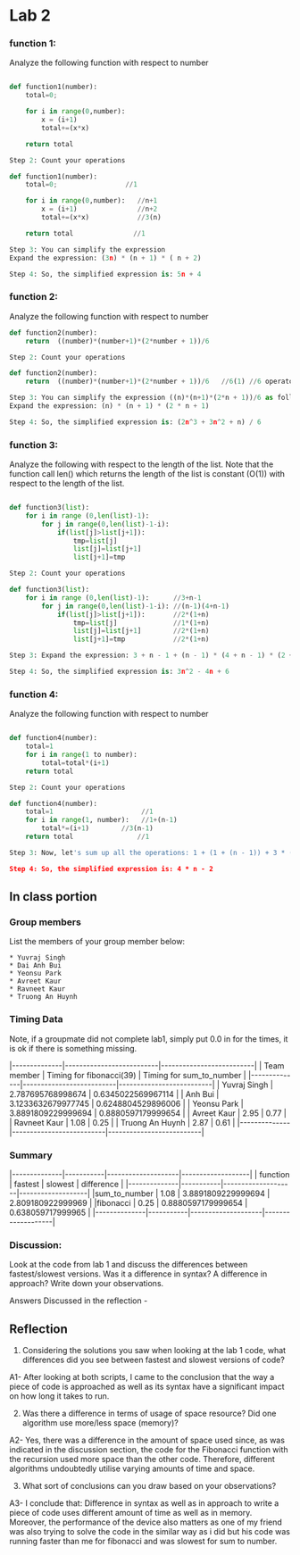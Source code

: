 # Lab 2

### function 1:

Analyze the following function with respect to number

```python

def function1(number):
	total=0;

	for i in range(0,number):
		x = (i+1)
		total+=(x*x)

	return total

Step 2: Count your operations

def function1(number):
	total=0;                 //1

	for i in range(0,number):   //n+1
		x = (i+1)               //n+2
		total+=(x*x)            //3(n)

	return total               //1

Step 3: You can simplify the expression 
Expand the expression: (3n) * (n + 1) * ( n + 2)

Step 4: So, the simplified expression is: 5n + 4
```

### function 2:

Analyze the following function with respect to number

```python
def function2(number):
	return  ((number)*(number+1)*(2*number + 1))/6

Step 2: Count your operations

def function2(number):
	return  ((number)*(number+1)*(2*number + 1))/6   //6(1) //6 operators are used to calculate the value of the given number and all operators are called only one time. 

Step 3: You can simplify the expression ((n)*(n+1)*(2*n + 1))/6 as follows:
Expand the expression: (n) * (n + 1) * (2 * n + 1)

Step 4: So, the simplified expression is: (2n^3 + 3n^2 + n) / 6

```

### function 3:

Analyze the following with respect to the length of the list.  Note that the function call len() which returns the length of the list is constant (O(1)) with respect to the length of the list.
```python

def function3(list):
	for i in range (0,len(list)-1):
		for j in range(0,len(list)-1-i):
			if(list[j]>list[j+1]):
				tmp=list[j]
				list[j]=list[j+1]
				list[j+1]=tmp

Step 2: Count your operations

def function3(list):
	for i in range (0,len(list)-1):      //3+n-1
		for j in range(0,len(list)-1-i): //(n-1)(4+n-1) 
			if(list[j]>list[j+1]):       //2*(1+n)
				tmp=list[j]              //1*(1+n)
                list[j]=list[j+1]        //2*(1+n)
				list[j+1]=tmp            //2*(1+n)

Step 3: Expand the expression: 3 + n - 1 + (n - 1) * (4 + n - 1) * (2 + 1 + 2 + 2) 

Step 4: So, the simplified expression is: 3n^2 - 4n + 6

```
### function 4:

Analyze the following function with respect to number

```python

def function4(number):
	total=1
	for i in range(1 to number):
		total=total*(i+1)
	return total

Step 2: Count your operations

def function4(number):
	total=1                      //1
	for i in range(1, number):   //1+(n-1)
		total*=(i+1)        //3(n-1)
	return total                //1

Step 3: Now, let's sum up all the operations: 1 + (1 + (n - 1)) + 3 * (n - 1) + 1

Step 4: So, the simplified expression is: 4 * n - 2

```


## In class portion

### Group members
List the members of your group member below:

	* Yuvraj Singh
	* Dai Anh Bui
	* Yeonsu Park
	* Avreet Kaur
	* Ravneet Kaur
	* Truong An Huynh

### Timing Data
Note, if a groupmate did not complete lab1, simply put 0.0 in for the times, it is ok if there is something missing.

|--------------|--------------------------|--------------------------|
| Team member  | Timing for fibonacci(39) | Timing for sum_to_number | 
|--------------|--------------------------|--------------------------|
| Yuvraj Singh    | 2.787695768998674     | 0.6345022569967114       |
| Anh Bui         | 3.1233632679977745    | 0.6248804529896006       |
| Yeonsu Park     | 3.8891809229999694    | 0.8880597179999654       |
| Avreet Kaur     | 2.95                  | 0.77                     |
| Ravneet Kaur    | 1.08                  | 0.25                     |
| Truong An Huynh | 2.87                  | 0.61                     |
|--------------|--------------------------|--------------------------|

### Summary 

|--------------|-----------|--------------------|-------------------|
|    function  |  fastest  |       slowest      |     difference    |
|--------------|-----------|--------------------|-------------------|
|sum_to_number | 1.08      | 3.8891809229999694 | 2.809180922999969 |
|fibonacci     | 0.25      | 0.8880597179999654 | 0.638059717999965 |
|--------------|-----------|--------------------|-------------------|

### Discussion:

Look at the code from lab 1 and discuss the differences between fastest/slowest versions. Was it a difference in syntax? A difference in approach?  Write down your observations.

Answers Discussed in the reflection -

## Reflection

1. Considering the solutions you saw when looking at the lab 1 code, what differences did you see between fastest and slowest versions of code?

A1- After looking at both scripts, I came to the conclusion that the way a piece of code is approached as well as its syntax have a significant impact on how long it takes to run.

2. Was there a difference in terms of usage of space resource?  Did one algorithm use more/less space (memory)?  

A2-  Yes, there was a difference in the amount of space used since, as was indicated in the discussion section, the code for the Fibonacci function with the recursion used more space than the other code. Therefore, different algorithms undoubtedly utilise varying amounts of time and space.

3. What sort of conclusions can you draw based on your observations?

A3- I conclude that: Difference in syntax as well as in approach to write a piece of code uses different amount of time as well as in memory. Moreover, the performance of the device also matters as one of my friend was also trying to solve the code in the similar way as i did but his code was running faster than me for fibonacci and was slowest for sum to number.
 



